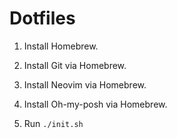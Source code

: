 # Dotfiles

1. Install Homebrew.

1. Install Git via Homebrew.

1. Install Neovim via Homebrew.

1. Install Oh-my-posh via Homebrew.

1. Run `./init.sh`
